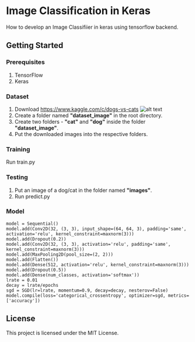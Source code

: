 # Image Classification in Keras
How to develop an Image Classifiier in keras using tensorflow backend.

## Getting Started
### Prerequisites
1. TensorFlow
2. Keras

### Dataset
1. Download https://www.kaggle.com/c/dogs-vs-cats
![alt text](http://adilmoujahid.com/images/cats-dogs.jpg)
2. Create a folder named **"dataset_image"** in the root directory.
3. Create two folders -  **"cat"** and **"dog"** inside the folder **"dataset_image"**.
4. Put the downloaded images into the respective folders.

### Training
Run train.py

### Testing
1. Put an image of a dog/cat in the folder named **"images"**.
2. Run predict.py

### Model
```
model = Sequential()
model.add(Conv2D(32, (3, 3), input_shape=(64, 64, 3), padding='same', activation='relu', kernel_constraint=maxnorm(3)))
model.add(Dropout(0.2))
model.add(Conv2D(32, (3, 3), activation='relu', padding='same', kernel_constraint=maxnorm(3)))
model.add(MaxPooling2D(pool_size=(2, 2)))
model.add(Flatten())
model.add(Dense(512, activation='relu', kernel_constraint=maxnorm(3)))
model.add(Dropout(0.5))
model.add(Dense(num_classes, activation='softmax'))
lrate = 0.01
decay = lrate/epochs
sgd = SGD(lr=lrate, momentum=0.9, decay=decay, nesterov=False)
model.compile(loss='categorical_crossentropy', optimizer=sgd, metrics=['accuracy'])
```

## License
This project is licensed under the MIT License. 
